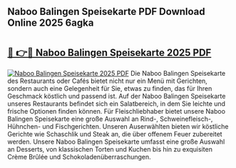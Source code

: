 ## Naboo Balingen Speisekarte PDF Download Online 2025 6agka

# <h2><a href="http://gc85xfh.nevu.top/?p=Naboo+Balingen+Speisekarte">🔗 👉🔴 Naboo Balingen Speisekarte 2025 PDF</a></h2>

[![Naboo Balingen Speisekarte 2025 PDF](https://i.imgur.com/dBaPXMq.png)](http://gc85xfh.nevu.top/?p=Naboo+Balingen+Speisekarte)
Die Naboo Balingen Speisekarte des Restaurants oder Cafés bietet nicht nur ein Menü mit Gerichten, sondern auch eine Gelegenheit für Sie, etwas zu finden, das für Ihren Geschmack köstlich und passend ist. Auf der Naboo Balingen Speisekarte unseres Restaurants befindet sich ein Salatbereich, in dem Sie leichte und frische Optionen finden können. Für Fleischliebhaber bietet unsere Naboo Balingen Speisekarte eine große Auswahl an Rind-, Schweinefleisch-, Hühnchen- und Fischgerichten. Unseren Auserwählten bieten wir köstliche Gerichte wie Schaschlik und Steak an, die über offenem Feuer zubereitet werden. Unsere Naboo Balingen Speisekarte umfasst eine große Auswahl an Desserts, von klassischen Torten und Kuchen bis hin zu exquisiten Crème Brûlée und Schokoladenüberraschungen.
